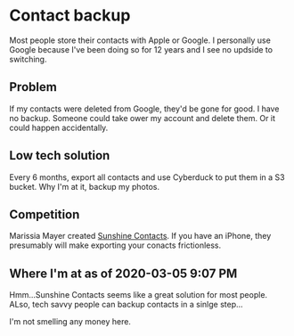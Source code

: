 # Contact backup
Most people store their contacts with Apple or Google. I personally use Google because I've been doing so for 12 years and I see no updside to switching.
## Problem
If my contacts were deleted from Google, they'd be gone for good. I have no backup.
Someone could take ower my account and delete them. Or it could happen accidentally.
## Low tech solution
Every 6 months, export all contacts and use Cyberduck to put them in a S3 bucket.
Why I'm at it, backup my photos.
## Competition
Marissia Mayer created [Sunshine Contacts](https://sunshine.com/).
If you have an iPhone, they presumably will make exporting your conacts frictionless.

## Where I'm at as of 2020-03-05 9:07 PM
Hmm...Sunshine Contacts seems like a great solution for most people.
ALso, tech savvy people can backup contacts in a sinlge step...

I'm not smelling any money here.
